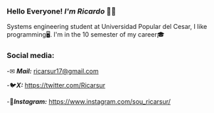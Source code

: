### Hello Everyone! ***I'm Ricardo*** 👋😎



Systems engineering student at Universidad Popular del Cesar, I like programming🖥. I'm in the 10 semester of my career🎓

### Social media: 
-✉ ***Mail:*** ricarsur17@gmail.com

-🐦***X:*** https://twitter.com/Ricarsur

-📸***Instagram:*** https://www.instagram.com/sou_ricarsur/

